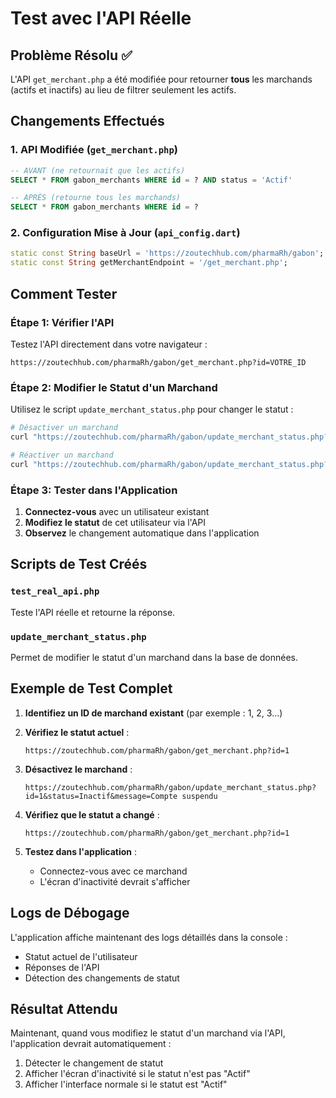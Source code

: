 # Test avec l'API Réelle

## Problème Résolu ✅

L'API `get_merchant.php` a été modifiée pour retourner **tous** les marchands (actifs et inactifs) au lieu de filtrer seulement les actifs.

## Changements Effectués

### 1. **API Modifiée** (`get_merchant.php`)
```sql
-- AVANT (ne retournait que les actifs)
SELECT * FROM gabon_merchants WHERE id = ? AND status = 'Actif'

-- APRÈS (retourne tous les marchands)
SELECT * FROM gabon_merchants WHERE id = ?
```

### 2. **Configuration Mise à Jour** (`api_config.dart`)
```dart
static const String baseUrl = 'https://zoutechhub.com/pharmaRh/gabon';
static const String getMerchantEndpoint = '/get_merchant.php';
```

## Comment Tester

### Étape 1: Vérifier l'API
Testez l'API directement dans votre navigateur :
```
https://zoutechhub.com/pharmaRh/gabon/get_merchant.php?id=VOTRE_ID
```

### Étape 2: Modifier le Statut d'un Marchand
Utilisez le script `update_merchant_status.php` pour changer le statut :

```bash
# Désactiver un marchand
curl "https://zoutechhub.com/pharmaRh/gabon/update_merchant_status.php?id=VOTRE_ID&status=Inactif&message=Votre compte est suspendu"

# Réactiver un marchand
curl "https://zoutechhub.com/pharmaRh/gabon/update_merchant_status.php?id=VOTRE_ID&status=Actif"
```

### Étape 3: Tester dans l'Application
1. **Connectez-vous** avec un utilisateur existant
2. **Modifiez le statut** de cet utilisateur via l'API
3. **Observez** le changement automatique dans l'application

## Scripts de Test Créés

### `test_real_api.php`
Teste l'API réelle et retourne la réponse.

### `update_merchant_status.php`
Permet de modifier le statut d'un marchand dans la base de données.

## Exemple de Test Complet

1. **Identifiez un ID de marchand existant** (par exemple : 1, 2, 3...)

2. **Vérifiez le statut actuel** :
   ```
   https://zoutechhub.com/pharmaRh/gabon/get_merchant.php?id=1
   ```

3. **Désactivez le marchand** :
   ```
   https://zoutechhub.com/pharmaRh/gabon/update_merchant_status.php?id=1&status=Inactif&message=Compte suspendu
   ```

4. **Vérifiez que le statut a changé** :
   ```
   https://zoutechhub.com/pharmaRh/gabon/get_merchant.php?id=1
   ```

5. **Testez dans l'application** :
   - Connectez-vous avec ce marchand
   - L'écran d'inactivité devrait s'afficher

## Logs de Débogage

L'application affiche maintenant des logs détaillés dans la console :
- Statut actuel de l'utilisateur
- Réponses de l'API
- Détection des changements de statut

## Résultat Attendu

Maintenant, quand vous modifiez le statut d'un marchand via l'API, l'application devrait automatiquement :
1. Détecter le changement de statut
2. Afficher l'écran d'inactivité si le statut n'est pas "Actif"
3. Afficher l'interface normale si le statut est "Actif"
